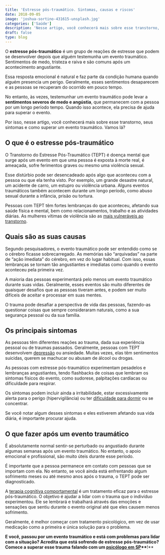 ```yaml
---
title: 'Estresse pós-traumático. Sintomas, causas e riscos'
date: 2018-09-05
image: 'joshua-sortino-431615-unsplash.jpg'
categories: ['Saúde']
description: 'Nesse artigo, você conhecerá mais sobre esse transtorno, seus sintomas e como superar um evento traumático. Vamos lá?'
draft: false
type: blog
---
```


O **estresse pós-traumático** é um grupo de reações de estresse que podem se desenvolver depois que alguém testemunha um evento traumático. Sentimentos de medo, tristeza e raiva e são comuns após um acontecimento angustiante.

Essa resposta emocional é natural e faz parte da condição humana quando alguém presencia um perigo. Geralmente, esses sentimentos desaparecem e as pessoas se recuperam do ocorrido em pouco tempo.

No entanto, às vezes, testemunhar um evento traumático pode levar a **sentimentos severos de medo e angústia**, que permanecem com a pessoa por um longo período tempo. Quando isso acontece, ela precisa de ajuda para superar o evento.

Por isso, nesse artigo, você conhecerá mais sobre esse transtorno, seus sintomas e como superar um evento traumático. Vamos lá?

##

## **O que é o estresse pós-traumático**

O Transtorno do Estresse Pós-Traumático (TEPT) é doença mental que surge após um evento em que uma pessoa é exposta à morte real, é ameaçada, sofre ferimentos graves ou mesmo uma violência sexual.

Esse distúrbio pode ser desencadeado após algo que aconteceu com a pessoa ou que ela tenha visto. Por exemplo, um grande desastre natural, um acidente de carro, um estupro ou violência urbana. Alguns eventos traumáticos também acontecem durante um longo período, como abuso sexual durante a infância, prisão ou tortura.

Pessoas com TEPT têm fortes lembranças do que aconteceu, afetando sua saúde física e mental, bem como relacionamentos, trabalho e as atividades diárias. As mulheres vítimas de violência são as [mais vulneráveis ao transtorno](https://blogs.ne10.uol.com.br/casasaudavel/2018/04/11/mulheres-vitimas-de-violencia-sao-mais-vulneraveis-ao-transtorno-do-estresse-pos-traumatico/).

## **Quais são as suas causas**

Segundo pesquisadores, o evento traumático pode ser entendido como se o cérebro ficasse sobrecarregado. As memórias são “arquivadas” na parte de “ação imediata” do cérebro, em vez do lugar habitual. Com isso, essas lembranças se tornam tão angustiantes e imediatas como quando o evento aconteceu pela primeira vez.

A maioria das pessoas experimentará pelo menos um evento traumático durante suas vidas. Geralmente, esses eventos são muito diferentes de quaisquer desafios que as pessoas tiveram antes, e podem ser muito difíceis de aceitar e processar em suas mentes.

O trauma pode desafiar a perspectiva de vida das pessoas, fazendo-as questionar coisas que sempre consideraram naturais, como a sua segurança pessoal ou da sua família.

##

## **Os principais sintomas**

As pessoas têm diferentes reações ao trauma, dada sua experiência pessoal ou de traumas passados. Geralmente, pessoas com TEPT desenvolvem [depressão](/8-sintomas-de-depressao-que-voce-precisa-reconhecer/) ou ansiedade. Muitas vezes, elas têm sentimentos suicidas, querem se machucar ou abusam de álcool ou drogas.

As pessoas com estresse pós-traumático experimentam pesadelos e lembranças angustiantes, tendo flashbacks de coisas que lembram os sintomas físicos do evento, como sudorese, palpitações cardíacas ou dificuldade para respirar.

Os sintomas podem incluir ainda a irritabilidade, estar excessivamente alerta para o perigo (hipervigilância) ou ter [dificuldade para dormir](/diminuir-a-insonia/) ou se concentrar.

Se você notar algum desses sintomas e eles estiverem afetando sua vida diária, é importante procurar ajuda.

##

## **O que fazer após um evento traumático**

É absolutamente normal sentir-se perturbado ou angustiado durante algumas semanas após um evento traumático. No entanto, o apoio emocional e profissional, são muito úteis durante esse período.

É importante que a pessoa permanece em contato com pessoas que se importam com ela. No entanto, se você ainda está enfrentando algum sofrimento meses ou até mesmo anos após o trauma, o TEPT pode ser diagnosticado.

A [terapia cognitiva comportamental](/como-funciona-a-terapia-cognitiva-comportamental/) é um tratamento eficaz para o estresse pós-traumático. O objetivo é ajudar a lidar com o trauma que o indivíduo experimentou. Ele se lembrará e trabalhará através das emoções e sensações que sentiu durante o evento original até que eles causem menos sofrimento.

Geralmente, é melhor começar com tratamento psicológico, em vez de usar medicação como a primeira e única solução para o problema.

**E você, passou por um evento traumático e está com problemas para lidar com a situação? Acredita que está sofrendo de estresse pós-traumático? Comece a superar esse trauma** **falando com um [psicólogo em SP](/)\*\***!\*\*
